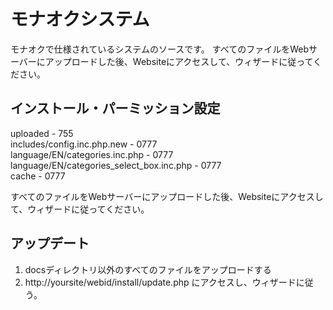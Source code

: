 # モナオクシステム
モナオクで仕様されているシステムのソースです。
すべてのファイルをWebサーバーにアップロードした後、Websiteにアクセスして、ウィザードに従ってください。
  
## インストール・パーミッション設定
uploaded - 755  
includes/config.inc.php.new - 0777  
language/EN/categories.inc.php - 0777  
language/EN/categories_select_box.inc.php - 0777  
cache - 0777  
  
すべてのファイルをWebサーバーにアップロードした後、Websiteにアクセスして、ウィザードに従ってください。
  
## アップデート
1. docsディレクトリ以外のすべてのファイルをアップロードする
2. http://yoursite/webid/install/update.php にアクセスし、ウィザードに従う。
